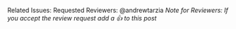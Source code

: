 Related Issues: <!-- Add related issues here, e.g. #121 #341 -->
Requested Reviewers: @andrewtarzia <!-- Add other reviewers here -->
*Note for Reviewers: If you accept the review request add a :+1: to this post*

<!--
Talk about what a user would see (a big, a new feature) and what
user goals weren't being met. If the commit fixes a bug, describe how
the bug was discovered and steps to reproduce it, unless this is
already covered by the related issues. If this is a bug fix, what was
the mistake in the application logic? Be precise. Act like a detective
and report your findings.
-->

<!--
Why did you make the change this way? What other ways did you consider
but reject? Explain how amazing your work is.
-->

<!--
What risks are associated with making the changes in the commit? Will
anything else break? Are the changes backwards-compatible? Is there
any "tech debt"?
-->

<!--
Give evidence that the commit works. Did you visually inspect any
changes to molecular structures yourself?
-->

<!--
The suggested PR outline is taken from
https://joshuatauberer.medium.com/write-joyous-git-commit-messages-2f98891114c4
-->